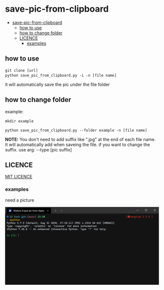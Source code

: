 # save-pic-from-clipboard

- [save-pic-from-clipboard](#save-pic-from-clipboard)
  - [how to use](#how-to-use)
  - [how to change folder](#how-to-change-folder)
  - [LICENCE](#licence)
    - [examples](#examples)

## how to use

 ```shell
 git clone [url]
 python save_pic_from_clipboard.py -i -n [file name]
 ```

it will automatically save the pic under the file folder

## how to change folder

example:

```shell
mkdir example
```

```shell
python save_pic_from_clipboard.py --folder example -n [file name]
```

**NOTE:**  You don't need to add suffix like ".jpg" at the end of each file name. It will automatically add when saveing the file. if you want to change the suffix. use arg: --type [pic suffix]

## LICENCE

[MIT LICENCE](LICENSE)

### examples

need a picture

![example](.github/example.png)
